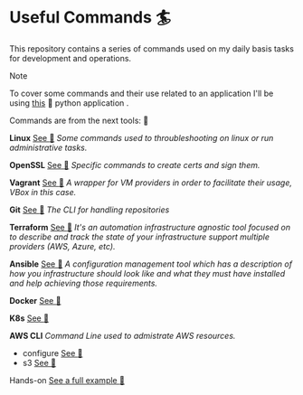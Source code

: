 # Useful Commands :surfer:

This repository contains a series of commands used on my daily basis tasks for development and operations. 

> [!NOTE]
> To cover some commands and their use related to an application I'll be using [this]() :snake: python application .

Commands are from the next tools: :memo: 

**Linux** [See :link:](linux_commands.md) _Some commands used to throubleshooting on linux or run administrative tasks._

**OpenSSL** [See :link:](openssl_commands.md) _Specific commands to create certs and sign them._

**Vagrant** [See :link:](vagrant_commands.md) _A wrapper for VM providers in order to facilitate their usage, VBox in this case._

**Git** [See :link:](git_commands.md) _The CLI for handling repositories_

**Terraform** [See :link:](terraform_commands.md) _It's an automation infrastructure agnostic tool focused on to describe and track the state of your infrastructure support multiple providers (AWS, Azure, etc)._

**Ansible** [See :link:](ansible_commands.md) _A configuration management tool which has a description of how you infrastructure should look like and what they must have installed and help achieving those requirements._

**Docker** [See :link:](docker_commands.md)

**K8s** [See :link:](kubernetes_commands.md)

**AWS CLI** _Command Line used to admistrate AWS resources._

- configure [See :link:](aws_cli/configure.md)
- s3 [See :link:](aws_cli/s3.md)

Hands-on [See a full example :rocket:](example_project.md)
